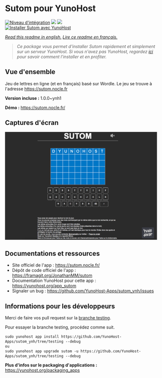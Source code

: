 # Sutom pour YunoHost

[![Niveau d'intégration](https://dash.yunohost.org/integration/sutom.svg)](https://dash.yunohost.org/appci/app/sutom) ![](https://ci-apps.yunohost.org/ci/badges/sutom.status.svg) ![](https://ci-apps.yunohost.org/ci/badges/sutom.maintain.svg)  
[![Installer Sutom avec YunoHost](https://install-app.yunohost.org/install-with-yunohost.svg)](https://install-app.yunohost.org/?app=sutom)

*[Read this readme in english.](./README.md)*
*[Lire ce readme en français.](./README_fr.md)*

> *Ce package vous permet d'installer Sutom rapidement et simplement sur un serveur YunoHost.
Si vous n'avez pas YunoHost, regardez [ici](https://yunohost.org/#/install) pour savoir comment l'installer et en profiter.*

## Vue d'ensemble

Jeu de lettres en ligne (et en français) basé sur Wordle. Le jeu se trouve à l'adresse https://sutom.nocle.fr


**Version incluse :** 1.0.0~ynh1

**Démo :** https://sutom.nocle.fr/

## Captures d'écran

![](./doc/screenshots/screenshot.png)

## Documentations et ressources

* Site officiel de l'app : https://sutom.nocle.fr/
* Dépôt de code officiel de l'app : https://framagit.org/JonathanMM/sutom
* Documentation YunoHost pour cette app : https://yunohost.org/app_sutom
* Signaler un bug : https://github.com/YunoHost-Apps/sutom_ynh/issues

## Informations pour les développeurs

Merci de faire vos pull request sur la [branche testing](https://github.com/YunoHost-Apps/sutom_ynh/tree/testing).

Pour essayer la branche testing, procédez comme suit.
```
sudo yunohost app install https://github.com/YunoHost-Apps/sutom_ynh/tree/testing --debug
ou
sudo yunohost app upgrade sutom -u https://github.com/YunoHost-Apps/sutom_ynh/tree/testing --debug
```

**Plus d'infos sur le packaging d'applications :** https://yunohost.org/packaging_apps